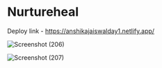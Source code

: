 # Nurtureheal

Deploy link - https://anshikajaiswalday1.netlify.app/

![Screenshot (206)](https://github.com/AnshikaJaiswal28/Nurtureheal/assets/136994678/3286ef4a-90ad-4a56-81c5-e05c04e50ad4)


![Screenshot (207)](https://github.com/AnshikaJaiswal28/Nurtureheal/assets/136994678/c10966e9-4bc5-4920-a147-cebdf30c0357)
